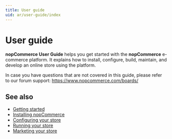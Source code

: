 ```yaml
---
title: User guide
uid: ar/user-guide/index
---
```


# User guide

**nopCommerce User Guide** helps you get started with the **nopCommerce** e-commerce platform. It explains how to install, configure, build, maintain, and develop an online store using the platform.

In case you have questions that are not covered in this guide, please refer to our forum support: <https://www.nopcommerce.com/boards/>

## See also

* [Getting started](xref:ar/user-guide/getting-started)
* [Installing nopCommerce](xref:ar/user-guide/installing/index)
* [Configuring your store](xref:ar/user-guide/configuring/index)
* [Running your store](xref:ar/user-guide/running/index)
* [Marketing your store](xref:ar/user-guide/marketing/index)